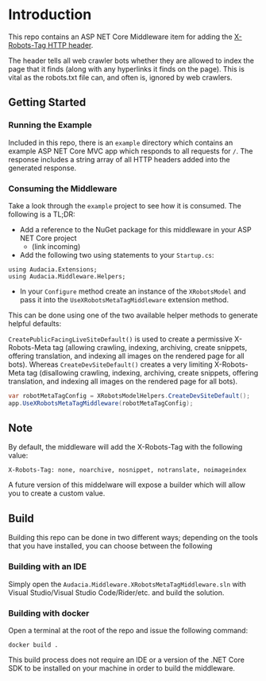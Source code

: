 # Introduction 

This repo contains an ASP NET Core Middleware item for adding the [X-Robots-Tag HTTP header](https://developers.google.com/search/reference/robots_meta_tag).

The header tells all web crawler bots whether they are allowed to index the page that it finds (along with any hyperlinks it finds on the page). This is vital as the robots.txt file can, and often is, ignored by web crawlers.

## Getting Started

### Running the Example

Included in this repo, there is an `example` directory which contains an example ASP NET Core MVC app which responds to all requests for `/`. The response includes a string array of all HTTP headers added into the generated response.

### Consuming the Middleware

Take a look through the `example` project to see how it is consumed. The following is a TL;DR:

- Add a reference to the NuGet package for this middleware in your ASP NET Core project
   - (link incoming)
- Add the following two using statements to your `Startup.cs`:
``` charp
using Audacia.Extensions;
using Audacia.Middleware.Helpers;
```
- In your `Configure` method create an instance of the `XRobotsModel` and pass it into the `UseXRobotsMetaTagMiddleware` extension method.

This can be done using one of the two available helper methods to generate helpful defaults:

`CreatePublicFacingLiveSiteDefault()` is used to create a permissive X-Robots-Meta tag (allowing crawling, indexing, archiving, create snippets, offering translation, and indexing all images on the rendered page for all bots). Whereas `CreateDevSiteDefault()` creates a very limiting X-Robots-Meta tag (disallowing crawling, indexing, archiving, create snippets, offering translation, and indexing all images on the rendered page for all bots).

``` csharp
var robotMetaTagConfig = XRobotsModelHelpers.CreateDevSiteDefault();
app.UseXRobotsMetaTagMiddleware(robotMetaTagConfig);
```

## Note

By default, the middleware will add the X-Robots-Tag with the following value:

``` shell
X-Robots-Tag: none, noarchive, nosnippet, notranslate, noimageindex
```

A future version of this middelware will expose a builder which will allow you to create a custom value.

## Build

Building this repo can be done in two different ways; depending on the tools that you have installed, you can choose between the following

### Building with an IDE

Simply open the `Audacia.Middleware.XRobotsMetaTagMiddleware.sln` with Visual Studio/Visual Studio Code/Rider/etc. and build the solution.

### Building with docker

Open a terminal at the root of the repo and issue the following command:

``` shell
docker build .
```

This build process does not require an IDE or a version of the .NET Core SDK to be installed on your machine in order to build the middleware.